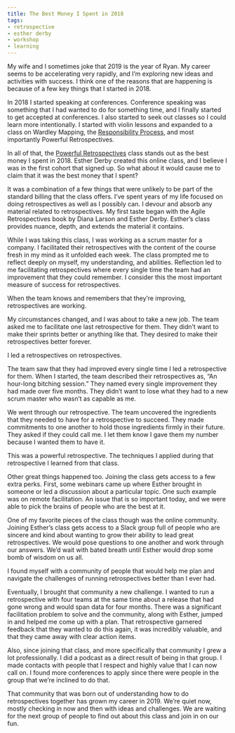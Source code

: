 ```yaml
---
title: The Best Money I Spent in 2018
tags:
- retrospective
- esther derby
- workshop
- learning
---
```


My wife and I sometimes joke that 2019 is the year of Ryan. My career seems to be accelerating very rapidly, and I’m exploring new ideas and activities with success. I think one of the reasons that are happening is because of a few key things that I started in 2018.

In 2018 I started speaking at conferences. Conference speaking was something that I had wanted to do for something time, and I finally started to get accepted at conferences. I also started to seek out classes so I could learn more intentionally. I started with violin lessons and expanded to a class on Wardley Mapping, the [Responsibility Process](https://www.christopheravery.com/responsibility-process), and most importantly Powerful Retrospectives.

In all of that, the [Powerful Retrospectives](https://www.estherderby.com/powerful-retrospectives) class stands out as the best money I spent in 2018. Esther Derby created this online class, and I believe I was in the first cohort that signed up. So what about it would cause me to claim that it was the best money that I spent?

It was a combination of a few things that were unlikely to be part of the standard billing that the class offers. I’ve spent years of my life focused on doing retrospectives as well as I possibly can. I devour and absorb any material related to retrospectives. My first taste began with the Agile Retrospectives book by Diana Larson and Esther Derby. Esther’s class provides nuance, depth, and extends the material it contains.

While I was taking this class, I was working as a scrum master for a company. I facilitated their retrospectives with the content of the course fresh in my mind as it unfolded each week. The class prompted me to reflect deeply on myself, my understanding, and abilities. Reflection led to me facilitating retrospectives where every single time the team had an improvement that they could remember. I consider this the most important measure of success for retrospectives.

When the team knows and remembers that they’re improving, retrospectives are working.

My circumstances changed, and I was about to take a new job. The team asked me to facilitate one last retrospective for them. They didn’t want to make their sprints better or anything like that. They desired to make their retrospectives better forever. 

I led a retrospectives on retrospectives. 

The team saw that they had improved every single time I led a retrospective for them. When I started, the team described their retrospectives as, “An hour-long bitching session.” They named every single improvement they had made over five months. They didn’t want to lose what they had to a new scrum master who wasn’t as capable as me.

We went through our retrospective. The team uncovered the ingredients that they needed to have for a retrospective to succeed. They made commitments to one another to hold those ingredients firmly in their future. They asked if they could call me. I let them know I gave them my number because I wanted them to have it.

This was a powerful retrospective. The techniques I applied during that retrospective I learned from that class.

Other great things happened too. Joining the class gets access to a few extra perks. First, some webinars came up where Esther brought in someone or led a discussion about a particular topic. One such example was on remote facilitation. An issue that is so important today, and we were able to pick the brains of people who are the best at it.

One of my favorite pieces of the class though was the online community. Joining Esther’s class gets access to a Slack group full of people who are sincere and kind about wanting to grow their ability to lead great retrospectives. We would pose questions to one another and work through our answers. We’d wait with bated breath until Esther would drop some bomb of wisdom on us all. 

I found myself with a community of people that would help me plan and navigate the challenges of running retrospectives better than I ever had.

Eventually, I brought that community a new challenge. I wanted to run a retrospective with four teams at the same time about a release that had gone wrong and would span data for four months. There was a significant facilitation problem to solve and the community, along with Esther, jumped in and helped me come up with a plan. That retrospective garnered feedback that they wanted to do this again, it was incredibly valuable, and that they came away with clear action items.

Also, since joining that class, and more specifically that community I grew a lot professionally. I did a podcast as a direct result of being in that group. I made contacts with people that I respect and highly value that I can now call on. I found more conferences to apply since there were people in the group that we’re inclined to do that. 

That community that was born out of understanding how to do retrospectives together has grown my career in 2019. We’re quiet now, mostly checking in now and then with ideas and challenges. We are waiting for the next group of people to find out about this class and join in on our fun. 